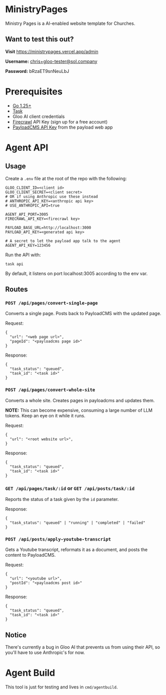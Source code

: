 # MinistryPages
Ministry Pages is a AI-enabled website template for Churches.

## Want to test this out?
**Visit** https://ministrypages.vercel.app/admin

**Username:** chris+gloo-tester@sol.company

**Password:** bRzaET9snNeuLbJ

# Prerequisites

- [Go 1.25+](https://go.dev/dl/)
- [Task](https://taskfile.dev)
- Gloo AI client credentials
- [Firecrawl](https://www.firecrawl.dev/) API Key (sign up for a free account)
- [PayloadCMS API Key](https://payloadcms.com/docs/authentication/api-keys) from the payload web app

# Agent API

## Usage

Create a `.env` file at the root of the repo with the following:
```
GLOO_CLIENT_ID=<client id>
GLOO_CLIENT_SECRET=<client secret>
# OR if using Anthropic use these instead
# ANTHROPIC_API_KEY=<anthropic api key>
# USE_ANTHROPIC_API=true

AGENT_API_PORT=3005
FIRECRAWL_API_KEY=<firecrawl key>

PAYLOAD_BASE_URL=http://localhost:3000
PAYLOAD_API_KEY=<generated api key>

# A secret to let the payload app talk to the agent
AGENT_API_KEY=123456
```

Run the API with:
```
task api
```

By default, it listens on port localhost:3005 according to the env var.

## Routes

### `POST /api/pages/convert-single-page`
Converts a single page. Posts back to PayloadCMS with the updated page.

Request:
```
{
  "url": "<web page url>",
  "pageId": "<payloadcms page id>"
}
```

Response:
```
{
  "task_status": "queued",
  "task_id": "<task id>"
}
```

### `POST /api/pages/convert-whole-site`
Converts a whole site. Creates pages in payloadcms and updates them.

**NOTE:** This can become expensive, consuming a large number of LLM tokens. Keep an eye on it while it runs.

Request:
```
{
  "url": "<root website url>",
}
```

Response:
```
{
  "task_status": "queued",
  "task_id": "<task id>"
}
```

### `GET /api/pages/task/:id` or `GET /api/posts/task/:id`
Reports the status of a task given by the `id` parameter.

Response:
```
{
  "task_status": "queued" | "running" | "completed" | "failed"
}
```

### `POST /api/posts/apply-youtube-transcript`
Gets a Youtube transcript, reformats it as a document, and posts the content to PayloadCMS.

Request:
```
{
  "url": "<youtube url>",
  "postId": "<payloadcms post id>"
}
```

Response:
```
{
  "task_status": "queued",
  "task_id": "<task id>"
}
```


## Notice

There's currently a bug in Gloo AI that prevents us from using their API, so you'll have to use Anthropic's for now.

# Agent Build

This tool is just for testing and lives in `cmd/agentbuild`.
